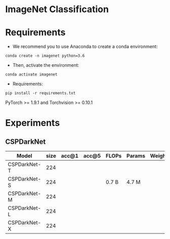 # ImageNet Classification


# Requirements
- We recommend you to use Anaconda to create a conda environment:
```Shell
conda create -n imagenet python=3.6
```

- Then, activate the environment:
```Shell
conda activate imagenet
```

- Requirements:
```Shell
pip install -r requirements.txt 
```
PyTorch >= 1.9.1 and Torchvision >= 0.10.1

# Experiments
## CSPDarkNet

|    Model     | size | acc@1 | acc@5 | FLOPs | Params |  Weight |
|--------------|------|-------|-------|-------|--------|---------|
| CSPDarkNet-T | 224  |       |       |       |        |         |
| CSPDarkNet-S | 224  |       |       | 0.7 B |  4.7 M |         |
| CSPDarkNet-M | 224  |       |       |       |        |         |
| CSPDarkNet-L | 224  |       |       |       |        |         |
| CSPDarkNet-X | 224  |       |       |       |        |         |


